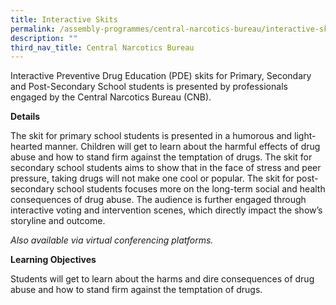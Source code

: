 ```yaml
---
title: Interactive Skits
permalink: /assembly-programmes/central-narcotics-bureau/interactive-skits/
description: ""
third_nav_title: Central Narcotics Bureau
---
```

Interactive Preventive Drug Education (PDE) skits for Primary, Secondary and Post-Secondary School students is presented by professionals engaged by the Central Narcotics Bureau (CNB).

**Details**

The skit for primary school students is presented in a humorous and light-hearted manner. Children will get to learn about the harmful effects of drug abuse and how to stand firm against the temptation of drugs. The skit for secondary school students aims to show that in the face of stress and peer pressure, taking drugs will not make one cool or popular. The skit for post-secondary school students focuses more on the long-term social and health consequences of drug abuse. The audience is further engaged through interactive voting and intervention scenes, which directly impact the show’s storyline and outcome. 

*Also available via virtual conferencing platforms.*

**Learning Objectives**

Students will get to learn about the harms and dire consequences of drug abuse and how to stand firm against the temptation of drugs.